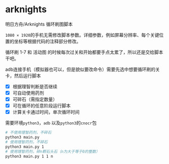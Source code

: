 # arknights

明日方舟/Arknights 循环刷图脚本

`1080 × 1920`的手机无需修改脚本参数。详细参数，例如屏幕分辨率、每个关键位置的坐标等根据代码的注释部分修改。

循环刷 1-7 和 活动图 的时候每次过关和开始都要手点太累了，所以还是交给脚本干吧。

adb连接手机（模拟器也可以，但是貌似要改命令）需要先选中想要循环刷的关卡，然后运行脚本

- [x] 根据理智判断是否继续
- [x] 可自动使用药剂
- [x] 可碎石（需指定数量）
- [x] 可在循环的任意阶段运行脚本
- [x] 计算关卡通过时间，单次循环时间

需要环境`python3`，`adb`  以及`python3`的`cnocr`包

```sh
# 不使用理智药剂，不碎石
python3 main.py
# 使用理智药剂，不碎石
python3 main.py 1
# 使用理智药剂，碎n颗石头石（n为大于等于0的整数）
python3 main.py 1 1 n
```
